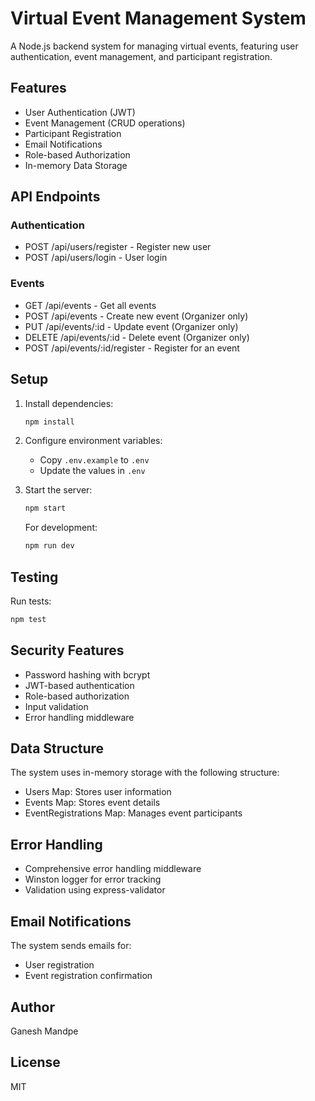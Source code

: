 # Virtual Event Management System

A Node.js backend system for managing virtual events, featuring user authentication, event management, and participant registration.

## Features

- User Authentication (JWT)
- Event Management (CRUD operations)
- Participant Registration
- Email Notifications
- Role-based Authorization
- In-memory Data Storage

## API Endpoints

### Authentication
- POST /api/users/register - Register new user
- POST /api/users/login - User login

### Events
- GET /api/events - Get all events
- POST /api/events - Create new event (Organizer only)
- PUT /api/events/:id - Update event (Organizer only)
- DELETE /api/events/:id - Delete event (Organizer only)
- POST /api/events/:id/register - Register for an event

## Setup

1. Install dependencies:
   ```bash
   npm install
   ```

2. Configure environment variables:
   - Copy `.env.example` to `.env`
   - Update the values in `.env`

3. Start the server:
   ```bash
   npm start
   ```

   For development:
   ```bash
   npm run dev
   ```

## Testing

Run tests:
```bash
npm test
```

## Security Features

- Password hashing with bcrypt
- JWT-based authentication
- Role-based authorization
- Input validation
- Error handling middleware

## Data Structure

The system uses in-memory storage with the following structure:

- Users Map: Stores user information
- Events Map: Stores event details
- EventRegistrations Map: Manages event participants

## Error Handling

- Comprehensive error handling middleware
- Winston logger for error tracking
- Validation using express-validator

## Email Notifications

The system sends emails for:
- User registration
- Event registration confirmation

## Author

Ganesh Mandpe

## License

MIT